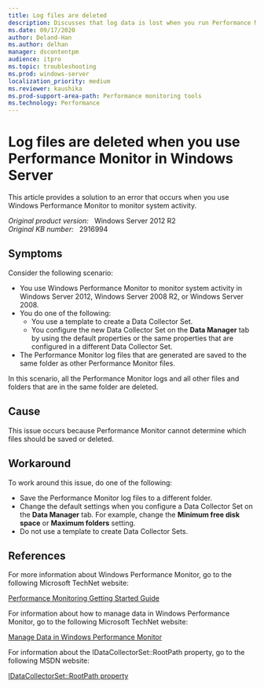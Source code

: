 ```yaml
---
title: Log files are deleted
description: Discusses that log data is lost when you run Performance Monitor in Windows Server 2012, Windows Server 2008 R2, or Windows Server 2008.
ms.date: 09/17/2020
author: Deland-Han 
ms.author: delhan
manager: dscontentpm
audience: itpro
ms.topic: troubleshooting
ms.prod: windows-server
localization_priority: medium
ms.reviewer: kaushika
ms.prod-support-area-path: Performance monitoring tools
ms.technology: Performance
---
```

# Log files are deleted when you use Performance Monitor in Windows Server

This article provides a solution to an error that occurs when you use Windows Performance Monitor to monitor system activity.

_Original product version:_ &nbsp; Windows Server 2012 R2  
_Original KB number:_ &nbsp; 2916994

## Symptoms

Consider the following scenario:

- You use Windows Performance Monitor to monitor system activity in Windows Server 2012, Windows Server 2008 R2, or Windows Server 2008.
- You do one of the following:
  - You use a template to create a Data Collector Set.
  - You configure the new Data Collector Set on the **Data Manager** tab by using the default properties or the same properties that are configured in a different Data Collector Set.
- The Performance Monitor log files that are generated are saved to the same folder as other Performance Monitor files.

In this scenario, all the Performance Monitor logs and all other files and folders that are in the same folder are deleted.

## Cause

This issue occurs because Performance Monitor cannot determine which files should be saved or deleted.

## Workaround

To work around this issue, do one of the following:

- Save the Performance Monitor log files to a different folder.
- Change the default settings when you configure a Data Collector Set on the **Data Manager** tab. For example, change the **Minimum free disk space** or **Maximum folders** setting.
- Do not use a template to create Data Collector Sets.

## References

For more information about Windows Performance Monitor, go to the following Microsoft TechNet website:

[Performance Monitoring Getting Started Guide](https://technet.microsoft.com/library/dd744567%28v=ws.10%29.aspx)

For information about how to manage data in Windows Performance Monitor, go to the following Microsoft TechNet website:

[Manage Data in Windows Performance Monitor](https://technet.microsoft.com/library/cc765998.aspx)

For information about the IDataCollectorSet::RootPath property, go to the following MSDN website:

[IDataCollectorSet::RootPath property](https://msdn.microsoft.com/library/windows/desktop/aa371978%28v=vs.85%29.aspx)
